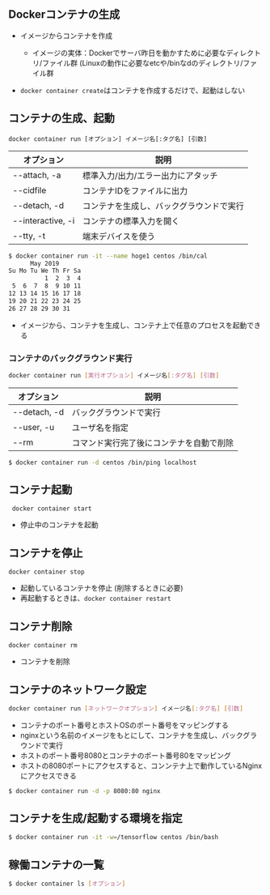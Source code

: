 ## Dockerコンテナの生成

- イメージからコンテナを作成
    - イメージの実体：Dockerでサーバ昨日を動かすために必要なディレクトリ/ファイル群 (Linuxの動作に必要なetcや/binなdのディレクトリ/ファイル群

- ``docker container create``はコンテナを作成するだけで、起動はしない

## コンテナの生成、起動

``docker container run [オプション] イメージ名[:タグ名] [引数]``

| オプション | 説明 |
| ---- | ---- |
| --attach, -a | 標準入力/出力/エラー出力にアタッチ |
| --cidfile | コンテナIDをファイルに出力 |
| --detach, -d | コンテナを生成し、バックグラウンドで実行 |
| --interactive, -i | コンテナの標準入力を開く |
| --tty, -t | 端末デバイスを使う |

```bash
$ docker container run -it --name hoge1 centos /bin/cal
      May 2019
Su Mo Tu We Th Fr Sa
          1  2  3  4
 5  6  7  8  9 10 11
12 13 14 15 16 17 18
19 20 21 22 23 24 25
26 27 28 29 30 31
```

- イメージから、コンテナを生成し、コンテナ上で任意のプロセスを起動できる

### コンテナのバックグラウンド実行
```bash
docker container run [実行オプション] イメージ名[:タグ名] [引数]
```

| オプション | 説明 |
| ---- | ---- |
| --detach, -d | バックグラウンドで実行 |
| --user, -u | ユーザ名を指定 |
| --rm | コマンド実行完了後にコンテナを自動で削除 |

```bash
$ docker container run -d centos /bin/ping localhost
```


## コンテナ起動

`` docker container start``
- 停止中のコンテナを起動

## コンテナを停止

``docker container stop``
- 起動しているコンテナを停止 (削除するときに必要)
- 再起動するときは、``docker container restart``

## コンテナ削除

``docker container rm``
- コンテナを削除

## コンテナのネットワーク設定
```bash
docker container run [ネットワークオプション] イメージ名[:タグ名] [引数]
```

- コンテナのポート番号とホストOSのポート番号をマッピングする
- nginxという名前のイメージをもとにして、コンテナを生成し、バックグラウンドで実行
- ホストのポート番号8080とコンテナのポート番号80をマッピング
- ホストの8080ポートにアクセスすると、コンンテナ上で動作しているNginxにアクセスできる
```bash
$ docker container run -d -p 8080:80 nginx
```

## コンテナを生成/起動する環境を指定

```bash
$ docker container run -it -w=/tensorflow centos /bin/bash
```

## 稼働コンテナの一覧

```bash
$ docker container ls [オプション]
```
